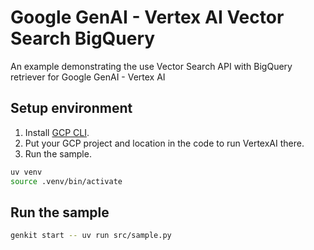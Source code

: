 # Google GenAI - Vertex AI Vector Search BigQuery

An example demonstrating the use Vector Search API with BigQuery retriever for Google GenAI - Vertex AI

## Setup environment

1. Install [GCP CLI](https://cloud.google.com/sdk/docs/install).
2. Put your GCP project and location in the code to run VertexAI there.
3. Run the sample.

```bash
uv venv
source .venv/bin/activate
```

## Run the sample

```bash
genkit start -- uv run src/sample.py
```
